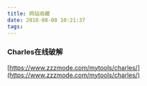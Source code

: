 ```yaml
---
title: 网站收藏
date: 2018-08-08 10:21:37
tags:
---
```


### Charles在线破解

[https://www.zzzmode.com/mytools/charles/](https://www.zzzmode.com/mytools/charles/)